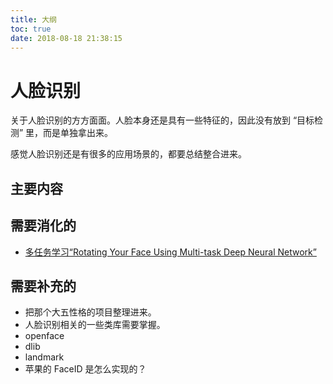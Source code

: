```yaml
---
title: 大纲
toc: true
date: 2018-08-18 21:38:15
---
```

# 人脸识别

关于人脸识别的方方面面。人脸本身还是具有一些特征的，因此没有放到 “目标检测” 里，而是单独拿出来。

感觉人脸识别还是有很多的应用场景的，都要总结整合进来。

## 主要内容







## 需要消化的

- [多任务学习“Rotating Your Face Using Multi-task Deep Neural Network”](https://blog.csdn.net/cv_family_z/article/details/78728710)




## 需要补充的

- 把那个大五性格的项目整理进来。
- 人脸识别相关的一些类库需要掌握。
- openface
- dlib
- landmark
- 苹果的 FaceID 是怎么实现的？
